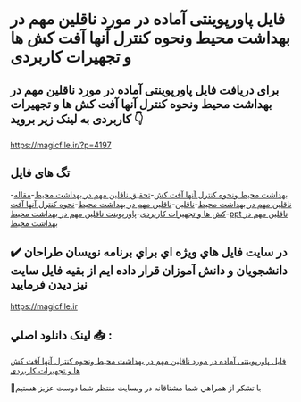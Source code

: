 # فایل پاورپوینتی آماده در مورد ناقلین مهم در بهداشت محیط ونحوه کنترل آنها آفت کش ها و تجهیرات کاربردی

## برای دریافت فایل پاورپوینتی آماده در مورد ناقلین مهم در بهداشت محیط ونحوه کنترل آنها آفت کش ها و تجهیرات کاربردی به لینک زیر بروید 👇

https://magicfile.ir/?p=4197

## تگ های فایل

-[بهداشت محیط ونحوه کنترل آنها آفت کش](https://magicfile.ir/product/%d9%86%d8%a7%d9%82%d9%84%db%8c%d9%86-%d9%85%d9%87%d9%85-%d8%a8%d9%87%d8%af%d8%a7%d8%b4%d8%aa-%d9%85%d8%ad%db%8c%d8%b7-%d9%86%d8%ad%d9%88%d9%87-%da%a9%d9%86%d8%aa%d8%b1%d9%84-%d8%a2%d9%81%d8%aa-%da%a9%d8%b4-%d9%87%d8%a7-%d8%aa%d8%ac%d9%87%db%8c%d8%b1%d8%a7%d8%aa-%da%a9%d8%a7%d8%b1%d8%a8%d8%b1%d8%af%db%8c/)-[تحقیق ناقلین مهم در بهداشت محیط](https://magicfile.ir/product/%d9%86%d8%a7%d9%82%d9%84%db%8c%d9%86-%d9%85%d9%87%d9%85-%d8%a8%d9%87%d8%af%d8%a7%d8%b4%d8%aa-%d9%85%d8%ad%db%8c%d8%b7-%d9%86%d8%ad%d9%88%d9%87-%da%a9%d9%86%d8%aa%d8%b1%d9%84-%d8%a2%d9%81%d8%aa-%da%a9%d8%b4-%d9%87%d8%a7-%d8%aa%d8%ac%d9%87%db%8c%d8%b1%d8%a7%d8%aa-%da%a9%d8%a7%d8%b1%d8%a8%d8%b1%d8%af%db%8c/)-[مقاله ناقلین مهم در بهداشت محیط](https://magicfile.ir/product/%d9%86%d8%a7%d9%82%d9%84%db%8c%d9%86-%d9%85%d9%87%d9%85-%d8%a8%d9%87%d8%af%d8%a7%d8%b4%d8%aa-%d9%85%d8%ad%db%8c%d8%b7-%d9%86%d8%ad%d9%88%d9%87-%da%a9%d9%86%d8%aa%d8%b1%d9%84-%d8%a2%d9%81%d8%aa-%da%a9%d8%b4-%d9%87%d8%a7-%d8%aa%d8%ac%d9%87%db%8c%d8%b1%d8%a7%d8%aa-%da%a9%d8%a7%d8%b1%d8%a8%d8%b1%d8%af%db%8c/)-[ناقلین](https://magicfile.ir/product/%d9%86%d8%a7%d9%82%d9%84%db%8c%d9%86-%d9%85%d9%87%d9%85-%d8%a8%d9%87%d8%af%d8%a7%d8%b4%d8%aa-%d9%85%d8%ad%db%8c%d8%b7-%d9%86%d8%ad%d9%88%d9%87-%da%a9%d9%86%d8%aa%d8%b1%d9%84-%d8%a2%d9%81%d8%aa-%da%a9%d8%b4-%d9%87%d8%a7-%d8%aa%d8%ac%d9%87%db%8c%d8%b1%d8%a7%d8%aa-%da%a9%d8%a7%d8%b1%d8%a8%d8%b1%d8%af%db%8c/)-[ناقلین مهم در بهداشت محیط](https://magicfile.ir/product/%d9%86%d8%a7%d9%82%d9%84%db%8c%d9%86-%d9%85%d9%87%d9%85-%d8%a8%d9%87%d8%af%d8%a7%d8%b4%d8%aa-%d9%85%d8%ad%db%8c%d8%b7-%d9%86%d8%ad%d9%88%d9%87-%da%a9%d9%86%d8%aa%d8%b1%d9%84-%d8%a2%d9%81%d8%aa-%da%a9%d8%b4-%d9%87%d8%a7-%d8%aa%d8%ac%d9%87%db%8c%d8%b1%d8%a7%d8%aa-%da%a9%d8%a7%d8%b1%d8%a8%d8%b1%d8%af%db%8c/)-[نحوه کنترل آنها آفت کش ها و تجهیرات کاربردی](https://magicfile.ir/product/%d9%86%d8%a7%d9%82%d9%84%db%8c%d9%86-%d9%85%d9%87%d9%85-%d8%a8%d9%87%d8%af%d8%a7%d8%b4%d8%aa-%d9%85%d8%ad%db%8c%d8%b7-%d9%86%d8%ad%d9%88%d9%87-%da%a9%d9%86%d8%aa%d8%b1%d9%84-%d8%a2%d9%81%d8%aa-%da%a9%d8%b4-%d9%87%d8%a7-%d8%aa%d8%ac%d9%87%db%8c%d8%b1%d8%a7%d8%aa-%da%a9%d8%a7%d8%b1%d8%a8%d8%b1%d8%af%db%8c/)-[پاورپوینت ناقلین مهم در بهداشت محیط](https://magicfile.ir/product/%d9%86%d8%a7%d9%82%d9%84%db%8c%d9%86-%d9%85%d9%87%d9%85-%d8%a8%d9%87%d8%af%d8%a7%d8%b4%d8%aa-%d9%85%d8%ad%db%8c%d8%b7-%d9%86%d8%ad%d9%88%d9%87-%da%a9%d9%86%d8%aa%d8%b1%d9%84-%d8%a2%d9%81%d8%aa-%da%a9%d8%b4-%d9%87%d8%a7-%d8%aa%d8%ac%d9%87%db%8c%d8%b1%d8%a7%d8%aa-%da%a9%d8%a7%d8%b1%d8%a8%d8%b1%d8%af%db%8c/)-[ppt ناقلین مهم در بهداشت محیط](https://magicfile.ir/product/%d9%86%d8%a7%d9%82%d9%84%db%8c%d9%86-%d9%85%d9%87%d9%85-%d8%a8%d9%87%d8%af%d8%a7%d8%b4%d8%aa-%d9%85%d8%ad%db%8c%d8%b7-%d9%86%d8%ad%d9%88%d9%87-%da%a9%d9%86%d8%aa%d8%b1%d9%84-%d8%a2%d9%81%d8%aa-%da%a9%d8%b4-%d9%87%d8%a7-%d8%aa%d8%ac%d9%87%db%8c%d8%b1%d8%a7%d8%aa-%da%a9%d8%a7%d8%b1%d8%a8%d8%b1%d8%af%db%8c/)

## ✔️ در سايت فايل هاي ويژه اي براي برنامه نويسان طراحان دانشجويان و دانش آموزان قرار داده ايم از بقيه فايل سايت نيز ديدن فرماييد

https://magicfile.ir


## لينک دانلود اصلي 📥 :

[فایل پاورپوینتی آماده در مورد ناقلین مهم در بهداشت محیط ونحوه کنترل آنها آفت کش ها و تجهیرات کاربردی](https://magicfile.ir/product/%d9%86%d8%a7%d9%82%d9%84%db%8c%d9%86-%d9%85%d9%87%d9%85-%d8%a8%d9%87%d8%af%d8%a7%d8%b4%d8%aa-%d9%85%d8%ad%db%8c%d8%b7-%d9%86%d8%ad%d9%88%d9%87-%da%a9%d9%86%d8%aa%d8%b1%d9%84-%d8%a2%d9%81%d8%aa-%da%a9%d8%b4-%d9%87%d8%a7-%d8%aa%d8%ac%d9%87%db%8c%d8%b1%d8%a7%d8%aa-%da%a9%d8%a7%d8%b1%d8%a8%d8%b1%d8%af%db%8c/) 


🙏با تشکر از همراهي شما مشتاقانه در وبسایت منتظر شما دوست عزیز هستیم

